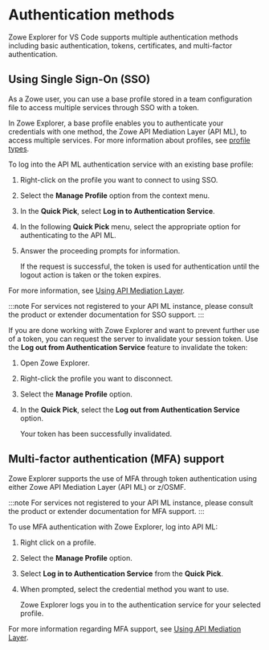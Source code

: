 # Authentication methods

Zowe Explorer for VS Code supports multiple authentication methods including basic authentication, tokens, certificates, and multi-factor authentication.

## Using Single Sign-On (SSO)

As a Zowe user, you can use a base profile stored in a team configuration file to access multiple services through SSO with a token.

In Zowe Explorer, a base profile enables you to authenticate your credentials with one method, the Zowe API Mediation Layer (API ML), to access multiple services. For more information about profiles, see [profile types](https://docs.zowe.org/stable/user-guide/cli-using-using-team-profiles#zowe-cli-profile-types).

To log into the API ML authentication service with an existing base profile:

1. Right-click on the profile you want to connect to using SSO.
2. Select the **Manage Profile** option from the context menu.
3. In the **Quick Pick**, select **Log in to Authentication Service**.
4. In the following **Quick Pick** menu, select the appropriate option for authenticating to the API ML.
5. Answer the proceeding prompts for information.

   If the request is successful, the token is used for authentication until the logout action is taken or the token expires.

For more information, see [Using API Mediation Layer](https://docs.zowe.org/stable/user-guide/cli-using-integrating-apiml).

:::note
For services not registered to your API ML instance, please consult the product or extender documentation for SSO support.
:::

If you are done working with Zowe Explorer and want to prevent further use of a token, you can request the server to invalidate your session token. Use the **Log out from Authentication Service** feature to invalidate the token:

1. Open Zowe Explorer.
2. Right-click the profile you want to disconnect.
3. Select the **Manage Profile** option.
4. In the **Quick Pick**, select the **Log out from Authentication Service** option.

   Your token has been successfully invalidated.

## Multi-factor authentication (MFA) support

Zowe Explorer supports the use of MFA through token authentication using either Zowe API Mediation Layer (API ML) or z/OSMF.

:::note
For services not registered to your API ML instance, please consult the product or extender documentation for MFA support.
:::

To use MFA authentication with Zowe Explorer, log into API ML:

1. Right click on a profile.
2. Select the **Manage Profile** option.
3. Select **Log in to Authentication Service** from the **Quick Pick**.
4. When prompted, select the credential method you want to use.

   Zowe Explorer logs you in to the authentication service for your selected profile.

For more information regarding MFA support, see [Using API Mediation Layer](https://docs.zowe.org/stable/user-guide/cli-using-integrating-apiml/).